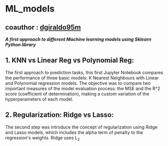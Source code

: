 # ML_models 
## coauthor : [dgiraldo95m](https://github.com/dgiraldom95)
<em>**A first approach to different Machine learning models using Sklearn Python library**</em>

## 1. KNN vs Linear Reg vs Polynomial Reg:
The first approach to prediction tasks, this first Jupyter Notebook compares the performance of three basic models: K Nearest Neighbours with Linear and Polynomial regression models. The objective was to compare two important measures of the model evaluation process: the MSE and the R^2 score (coefficient of determination), making a custom variation of the hyperparameters of each model. 

## 2. Regularization: Ridge vs Lasso:
The second step was introduce the concept of regularization using Ridge and Lasso models, which includes the alpha term of penalty to the regression's weights. Ridge uses L<sub>2</sub>

